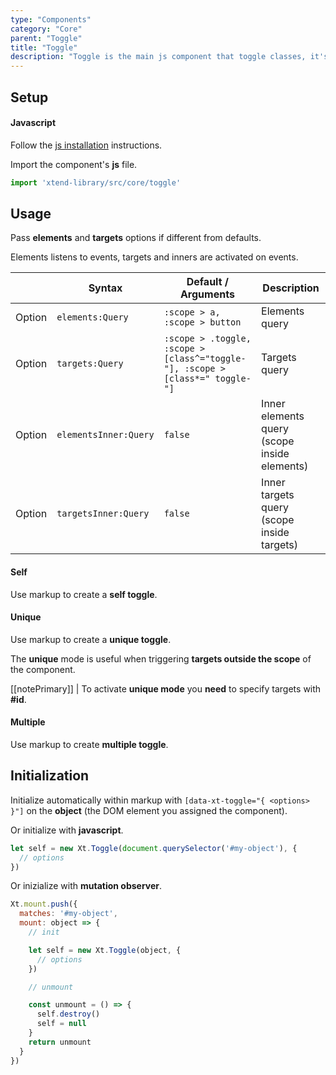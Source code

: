 ```yaml
---
type: "Components"
category: "Core"
parent: "Toggle"
title: "Toggle"
description: "Toggle is the main js component that toggle classes, it's inherited by many other js components."
---
```


## Setup

#### Javascript

Follow the [js installation](/introduction/getting-started/setup#js-installation) instructions.

Import the component's **js** file.

```jsx
import 'xtend-library/src/core/toggle'
```

## Usage

Pass **elements** and **targets** options if different from defaults.

Elements listens to events, targets and inners are activated on events.

<div class="table-scroll">

|                         | Syntax                                    | Default / Arguments                       | Description                   |
| ----------------------- | ----------------------------------------- | ----------------------------- | ----------------------------- |
| Option                  | `elements:Query`                          | `:scope > a, :scope > button`        | Elements query            |
| Option                  | `targets:Query`                          | `:scope > .toggle, :scope > [class^="toggle-"], :scope > [class*=" toggle-"]`        | Targets query            |
| Option                  | `elementsInner:Query`                          | `false`        | Inner elements query (scope inside elements)            |
| Option                  | `targetsInner:Query`                          | `false`        | Inner targets query (scope inside targets)     

</div>

#### Self

Use markup to create a **self toggle**.

<script type="text/plain" class="language-markup">
  <button type="button" data-xt-toggle>
    <!-- content -->
  </button>
</script>

<demo>
  <demovanilla src="vanilla/components/core/toggle/usage-self">
  </demovanilla>
</demo>

#### Unique

Use markup to create a **unique toggle**.

The **unique** mode is useful when triggering **targets outside the scope** of the component.

[[notePrimary]]
| To activate **unique mode** you **need** to specify targets with **#id**.

<script type="text/plain" class="language-markup">
  <button type="button" data-xt-toggle="{ targets: '#my-target' }">
    <!-- content -->
  </button>
  
  <div class="toggle" id="my-target">
    <!-- content -->
  </div>
</script>

<demo>
  <demovanilla src="vanilla/components/core/toggle/usage-unique-single">
  </demovanilla>
  <demovanilla src="vanilla/components/core/toggle/usage-unique-same">
  </demovanilla>
</demo>

#### Multiple

Use markup to create **multiple toggle**.

<script type="text/plain" class="language-markup">
  <div data-xt-toggle="{ elements: '.my-elements', targets: '.my-targets' }">
  
    <button type="button" class="my-elements">
      <!-- content -->
    </button>
    
    <div class="toggle" class="my-targets">
      <!-- content -->
    </div>
    
  </div>
</script>

<demo>
  <demovanilla src="vanilla/components/core/toggle/usage-multiple-default">
  </demovanilla>
  <demovanilla src="vanilla/components/core/toggle/usage-multiple-custom">
  </demovanilla>
</demo>

## Initialization

Initialize automatically within markup with `[data-xt-toggle="{ <options> }"]` on the **object** (the DOM element you assigned the component).

Or initialize with **javascript**.

```js
let self = new Xt.Toggle(document.querySelector('#my-object'), {
  // options
})
```

Or inizialize with **mutation observer**.

```js
Xt.mount.push({
  matches: '#my-object',
  mount: object => {
    // init

    let self = new Xt.Toggle(object, {
      // options
    })

    // unmount

    const unmount = () => {
      self.destroy()
      self = null
    }
    return unmount
  }
})
```
